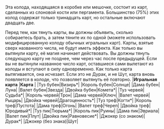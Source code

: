 Эта колода, находящаяся в коробке или мешочке, состоит из карт, сделанных из слоновой кости или пергамента. Большинство (75%) этих колод содержат только тринадцать карт, но остальные включают двадцать две.

Перед тем, как тянуть карты, вы должны объявить, сколько собираетесь брать, а затем тяните их по одной (можете использовать модифицированную колоду обычных игральных карт). Карты, взятые сверх названного числа, не будут иметь эффекта. Как только вы вытянули карту, её магия начинает действовать. Вы должны тянуть следующую карту не позднее, чем через час после предыдущей. Если вы не вытянули названное число карт, оставшиеся сами вылетают из колоды и вступают в силу одновременно. Как только карта вытягивается, она исчезает. Если это не Дурак, и не Шут, карта вновь появляется в колоде, что позволяет вытянуть её повторно.
|**Игральная карта** |**Карта** |
|Туз бубен|Визирь*|
|Король бубен|Солнце|
|Дама бубен|Луна|
|Валет бубен|Звезда|
|Двойка бубен|Комета*|
|Туз червей|Судьба*|
|Король червей|Трон|
|Дама червей|Ключ|
|Валет червей|Рыцарь|
|Двойка червей|Драгоценность*|
|Туз треф|Когти*|
|Король треф|Пустота|
|Дама треф|Огонь|
|Валет треф|Череп|
|Двойка треф|Юродивый*|
|Туз пик|Тюрьма*|
|Король пик|Руины|
|Дама пик|Эвриала|
|Валет пик|Плут|
|Двойка пик|Равновесие*|
|Джокер (со знаком)|Дурак*|
|Джокер (без знака)|Шут|
